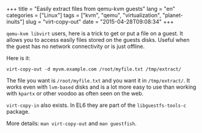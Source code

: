 +++
title = "Easily extract files from qemu-kvm guests"
lang = "en"
categories = ["Linux"]
tags = ["kvm", "qemu", "virtualization", "planet-inuits"]
slug = "virt-copy-out"
date = "2015-04-28T09:08:34"
+++

`qemu-kvm libvirt` users, here is a trick to get or put a file on a guest. It
allows you to access easily files stored on the guests disks. Useful when the guest
has no network connectivity or is just offline.

Here is it:

    virt-copy-out -d myvm.example.com /root/myfile.txt /tmp/extract/

The file you want is `/root/myfile.txt` and you want it in `/tmp/extract/`. It works
even with `lvm-based` disks and is a lot more easy to use than working with `kpartx` or other
voodoo as often seen on the web.

`virt-copy-in` also exists. In EL6 they are part of the `libguestfs-tools-c` package.

More details: `man virt-copy-out` and `man guestfish`.
